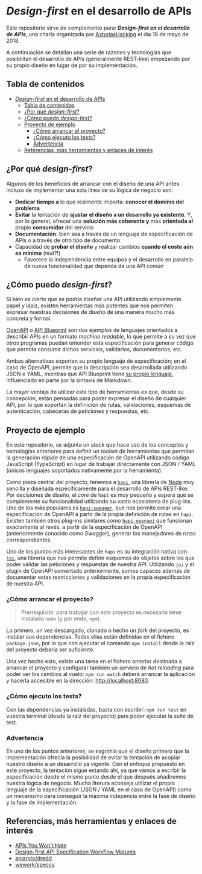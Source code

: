 # _Design-first_ en el desarrollo de APIs

Este repositorio sirve de complemento para: **_Design-first en el desarrollo de APIs_**, una charla organizada por [AsturiasHacking](http://asturiashacking.org) el día 18 de mayo de 2018.

A continuación se detallan una serie de razones y tecnologías que posibilitan el desarrollo de APIs (generalmente REST-like) empezando por su propio diseño en lugar de por su implementación.

## Tabla de contenidos

<!-- TOC -->

- [_Design-first_ en el desarrollo de APIs](#_design-first_-en-el-desarrollo-de-apis)
  - [Tabla de contenidos](#tabla-de-contenidos)
  - [¿Por qué _design-first_?](#¿por-qué-_design-first_)
  - [¿Cómo puedo _design-first_?](#¿cómo-puedo-_design-first_)
  - [Proyecto de ejemplo](#proyecto-de-ejemplo)
    - [¿Cómo arrancar el proyecto?](#¿cómo-arrancar-el-proyecto)
    - [¿Cómo ejecuto los tests?](#¿cómo-ejecuto-los-tests)
    - [Advertencia](#advertencia)
  - [Referencias, más herramientas y enlaces de interés](#referencias-más-herramientas-y-enlaces-de-interés)

<!-- /TOC -->

## ¿Por qué _design-first_?

Algunos de los beneficios de arrancar con el diseño de una API antes incluso de implementar una sola línea de su lógica de negocio son:

- **Dedicar tiempo a** lo que realmente importa: **conocer el dominio del problema**
- **Evitar** la tentación de **ajustar el diseño a un desarrollo ya existente**. Y, por lo general, ofrecer una **solución más coherente y** más **orientada al** propio **consumidor** del servicio
- **Documentación**: bien sea a través de un lenguaje de especificación de APIs o a través de otro tipo de documento
- Capacidad de **probar el diseño** y realizar cambios **cuando el coste aún es mínimo** (wut?!)
  - Favorece la independencia entre equipos y el desarrollo en paralelo de nueva funcionalidad que dependa de una API común

## ¿Cómo puedo _design-first_?

Si bien es cierto que se podría diseñar una API utilizando simplemente papel y lápiz, existen herramientas más potentes que nos permiten expresar nuestras decisiones de diseño de una manera mucho más concreta y formal.

[OpenAPI](https://www.openapis.org/) o [API Blueprint](https://apiblueprint.org/) son dos ejemplos de lenguajes orientados a describir APIs en un formato _machine readable_, lo que permite a su vez que otros programas puedan entender esta especificación para generar código que permita consumir dichos servicios, validarlos, documentarlos, etc.

Ambas alternativas soportan su propio lenguaje de especificación; en el caso de OpenAPI, permite que la descripción sea desarrollada utilizando JSON o YAML, mientras que API Blueprint tiene [su propio lenguaje](https://github.com/apiaryio/api-blueprint/blob/master/API%20Blueprint%20Specification.md), influenciado en parte por la sintaxis de Markdown.

La mayor ventaja de utilizar este tipo de herramientas es que, desde su concepción, están pensadas para poder expresar el diseño de cualquier API, por lo que soportan la definición de rutas, validaciones, esquemas de autenticación, cabeceras de peticiones y respuestas, etc.

## Proyecto de ejemplo

En este repositorio, se adjunta un _stack_ que hace uso de los conceptos y tecnologías anteriores para definir un _toolset_ de herramientas que permitan la generación _rápida_ de una especificación de OpenAPI utilizando código JavaScript (TypeScript) en lugar de trabajar directamente con JSON / YAML (únicos lenguajes soportados nativamente por la herramienta).

Como pieza central del proyecto, tenemos a [`hapi`](https://hapijs.com), una librería de [Node](https://nodejs.org/en/) muy sencilla y diseñada específicamente para el desarrollo de APIs REST-like. Por decisiones de diseño, el _core_ de `hapi` es muy pequeño y espera que se complemente su funcionalidad utilizando su vasto ecosistema de plug-ins. Uno de los más populares es [`hapi-swagger`](https://github.com/glennjones/hapi-swagger), que nos permite crear una especificación de OpenAPI a partir de la propia definición de rutas en `hapi`. Existen también otros plug-ins similares como [`hapi-openapi`](https://github.com/krakenjs/hapi-openapi) que funcionan exactamente al revés: a partir de la especificación de OpenAPI (anteriormente conocido como _Swagger_), generar los manejadores de rutas correspondientes.

Uno de los puntos más interesantes de `hapi` es su integración nativa con [`joi`](https://github.com/hapijs/joi), una librería que nos permite definir esquemas de objetos sobre los que poder validar las peticiones y respuestas de nuestra API. Utilizando `joi` y el plugin de OpenAPI comentado anteriormente, somos capaces además de documentar estas restricciones y validaciones en la propia especificación de nuestra API.

### ¿Cómo arrancar el proyecto?

> Prerrequisito: para trabajar con este proyecto es necesario tener instalado `node` (y por ende, `npm`).

Lo primero, un vez descargado, clonado o hecho un _fork_ del proyecto, es instalar sus dependencias. Todas ellas están definidas en el fichero `package.json`, por lo que con ejecutar el comando `npm install` desde la raíz del proyecto debería ser suficiente.

Una vez hecho esto, existe una tarea en el fichero anterior destinada a arrancar el proyecto y configurar también un servicio de _hot reloading_ para poder ver los cambios al vuelo: `npm run watch` deberá arrancar la aplicación y hacerla accesible en la dirección: <http://localhost:8080>.

### ¿Cómo ejecuto los tests?

Con las dependencias ya instaladas, basta con escribir: `npm run test` en vuestra terminal (desde la raíz del proyecto) para poder ejecutar la _suite_ de test.

### Advertencia

En uno de los puntos anteriores, se esgrimía que el diseño primero que la implementación ofrecía la posibilidad de evitar la tentación de acoplar nuestro diseño a un desarrollo ya vigente. Con el enfoque propuesto en este proyecto, la tentación sigue estando ahí, ya que vamos a escribir la especificación desde el mismo punto desde el que después añadiremos nuestra lógica de negocio. Mucha literura aconseja utilizar el propio lenguaje de la especificación (JSON / YAML en el caso de OpenAPI) como un mecanismo para conseguir la máxima indepencia entre la fase de diseño y la fase de implementación.

## Referencias, más herramientas y enlaces de interés

- [APIs You Won't Hate](https://apisyouwonthate.com/)
- [Design-first API Specification Workflow Matures](https://philsturgeon.uk/api/2018/03/01/api-specification-workflow-matures/)
- [apiaryio/dredd](https://github.com/apiaryio/dredd)
- [wework/speccy](https://github.com/wework/speccy)
